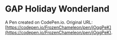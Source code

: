 # GAP Holiday Wonderland

A Pen created on CodePen.io. Original URL: [https://codepen.io/FrozenChameleon/pen/jOggPeK](https://codepen.io/FrozenChameleon/pen/jOggPeK).

